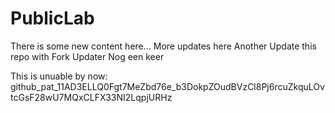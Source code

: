 # PublicLab

There is some new content here...
More updates here
Another
Update this repo with Fork Updater
Nog een keer

This is unuable by now: 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

